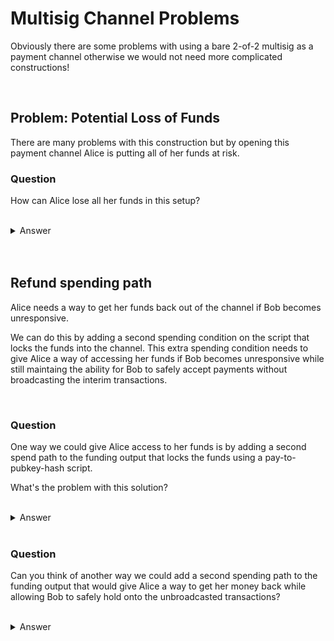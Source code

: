# Multisig Channel Problems

Obviously there are some problems with using a bare 2-of-2 multisig as a payment channel otherwise we would not need more complicated constructions!

<br/>

## Problem: Potential Loss of Funds

There are many problems with this construction but by opening this payment channel Alice is putting all of her funds at risk.

### Question

How can Alice lose all her funds in this setup?

<br/>
<details>
  <summary>Answer</summary>
  <br/>

  If Bob stops responding or refuses to cooperate then there's no way Alice can ever get her funds out of the 2-of-2 multisig because she will never be able to get a signature from Bob.

  <br/>

  Remember: To spend from a 2-of-2 multisig requires signatures from *both* parties.

</details>

<br/>
<br/>

## Refund spending path

Alice needs a way to get her funds back out of the channel if Bob becomes unresponsive.

We can do this by adding a second spending condition on the script that locks the funds into the channel.  This extra spending condition needs to give Alice a way of accessing her funds if Bob becomes unresponsive while still maintaing the ability for Bob to safely accept payments without broadcasting the interim transactions.

<br/>

### Question

One way we could give Alice access to her funds is by adding a second spend path to the funding output that locks the funds using a pay-to-pubkey-hash script.

What's the problem with this solution?

<br/>

<details>
  <summary>Answer</summary>
  This would mean that at *any* time Alice can withdraw *all* of her funds from the channel. If Alice gave Bob a signed transaction paying him 1 btc then he couldn't safely hold onto this transaction without broadcasting it immediately.
  
  <br/>

  If Alice broadcasts a transaction spending the funding output using the p2pkh path it would invalidate the transaction Bob is holding and he would lose his funds.
</details>


<br/>

### Question

Can you think of another way we could add a second spending path to the funding output that would give Alice a way to get her money back while allowing Bob to safely hold onto the unbroadcasted transactions?

<br/>

<details>
  <summary>Answer</summary>
  If we add a timelock to the refund spending path then Alice won't be able to immediately take her funds but she will know she can eventually get them back after the timelock expires.

  <br/>

  This would also allow Bob to safely hold onto the unbroadcasted transactions as long as the timelock was in place.